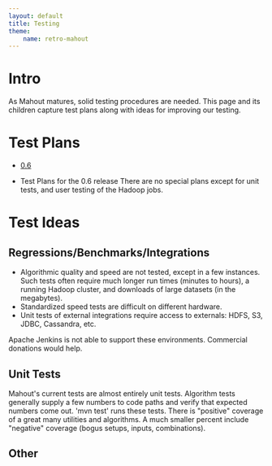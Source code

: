 ```yaml
---
layout: default
title: Testing
theme:
    name: retro-mahout
---
```

<a name="Testing-Intro"></a>
# Intro

As Mahout matures, solid testing procedures are needed.  This page and its
children capture test plans along with ideas for improving our testing.

<a name="Testing-TestPlans"></a>
# Test Plans

* [0.6](0.6.html)
 - Test Plans for the 0.6 release
There are no special plans except for unit tests, and user testing of the
Hadoop jobs.

<a name="Testing-TestIdeas"></a>
# Test Ideas

<a name="Testing-Regressions/Benchmarks/Integrations"></a>
## Regressions/Benchmarks/Integrations
* Algorithmic quality and speed are not tested, except in a few instances.
Such tests often require much longer run times (minutes to hours), a
running Hadoop cluster, and downloads of large datasets (in the megabytes). 
* Standardized speed tests are difficult on different hardware. 
* Unit tests of external integrations require access to externals: HDFS,
S3, JDBC, Cassandra, etc. 

Apache Jenkins is not able to support these environments. Commercial
donations would help. 

<a name="Testing-UnitTests"></a>
## Unit Tests
Mahout's current tests are almost entirely unit tests. Algorithm tests
generally supply a few numbers to code paths and verify that expected
numbers come out. 'mvn test' runs these tests. There is "positive" coverage
of a great many utilities and algorithms. A much smaller percent include
"negative" coverage (bogus setups, inputs, combinations).

<a name="Testing-Other"></a>
## Other

